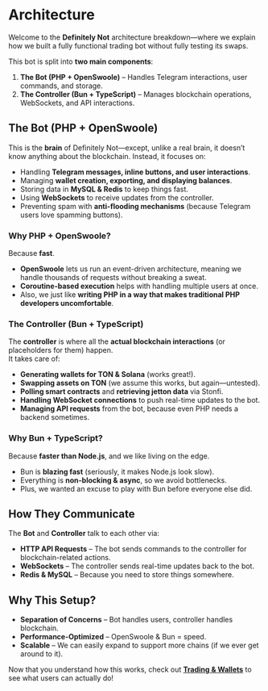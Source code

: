 # Architecture

Welcome to the **Definitely Not** architecture breakdown—where we explain how we built a fully functional trading bot without fully testing its swaps.  

This bot is split into **two main components**:  

1. **The Bot (PHP + OpenSwoole)** – Handles Telegram interactions, user commands, and storage.  
2. **The Controller (Bun + TypeScript)** – Manages blockchain operations, WebSockets, and API interactions.  



## **The Bot (PHP + OpenSwoole)**
This is the **brain** of Definitely Not—except, unlike a real brain, it doesn’t know anything about the blockchain. Instead, it focuses on:
- Handling **Telegram messages, inline buttons, and user interactions**.
- Managing **wallet creation, exporting, and displaying balances**.
- Storing data in **MySQL & Redis** to keep things fast.
- Using **WebSockets** to receive updates from the controller.
- Preventing spam with **anti-flooding mechanisms** (because Telegram users love spamming buttons).

### **Why PHP + OpenSwoole?**
Because **fast**.  
- **OpenSwoole** lets us run an event-driven architecture, meaning we handle thousands of requests without breaking a sweat.  
- **Coroutine-based execution** helps with handling multiple users at once.  
- Also, we just like **writing PHP in a way that makes traditional PHP developers uncomfortable**.  



### **The Controller (Bun + TypeScript)**
The **controller** is where all the **actual blockchain interactions** (or placeholders for them) happen.  
It takes care of:
- **Generating wallets for TON & Solana** (works great!).  
- **Swapping assets on TON** (we assume this works, but again—untested).  
- **Polling smart contracts** and **retrieving jetton data** via Stonfi.  
- **Handling WebSocket connections** to push real-time updates to the bot.  
- **Managing API requests** from the bot, because even PHP needs a backend sometimes.  

### **Why Bun + TypeScript?**
Because **faster than Node.js**, and we like living on the edge.  
- Bun is **blazing fast** (seriously, it makes Node.js look slow).  
- Everything is **non-blocking & async**, so we avoid bottlenecks.  
- Plus, we wanted an excuse to play with Bun before everyone else did.  



## **How They Communicate**
The **Bot** and **Controller** talk to each other via:
- **HTTP API Requests** – The bot sends commands to the controller for blockchain-related actions.  
- **WebSockets** – The controller sends real-time updates back to the bot.  
- **Redis & MySQL** – Because you need to store things somewhere.  



## **Why This Setup?**
- **Separation of Concerns** – Bot handles users, controller handles blockchain.  
- **Performance-Optimized** – OpenSwoole & Bun = speed.  
- **Scalable** – We can easily expand to support more chains (if we ever get around to it).  

Now that you understand how this works, check out **[Trading & Wallets](../overview/wallets.md)** to see what users can actually do!
